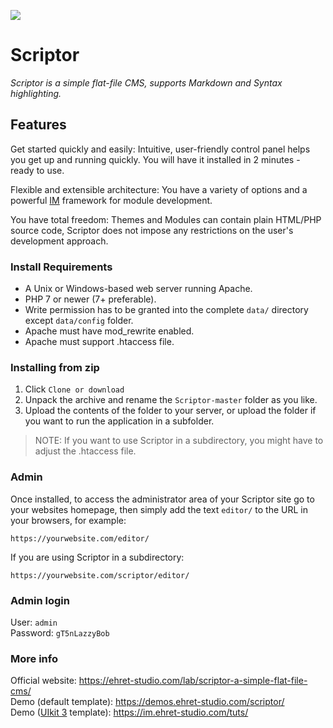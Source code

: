 ![](https://demos.ehret-studio.com/scriptor/data/uploads/scriptor-dashboard.png)

# Scriptor

_Scriptor is a simple flat-file CMS, supports Markdown and Syntax highlighting._   

## Features   
Get started quickly and easily: Intuitive, user-friendly control panel helps you get up and running quickly. 
You will have it installed in 2 minutes - ready to use.   

Flexible and extensible architecture: You have a variety of options and a powerful [IM](https://gitlab.com/bigin1/imanager) 
framework for module development.

You have total freedom: Themes and Modules can contain plain HTML/PHP source code, Scriptor does not impose any 
restrictions on the user's development approach.


### Install Requirements
- A Unix or Windows-based web server running Apache.   
- PHP 7 or newer (7+ preferable).   
- Write permission has to be granted into the complete `data/` directory except `data/config` folder.   
- Apache must have mod_rewrite enabled.   
- Apache must support .htaccess file.   
    
### Installing from zip
1. Click `Clone or download`
2. Unpack the archive and rename the `Scriptor-master` folder as you like.
3. Upload the contents of the folder to your server, or upload the folder if you want to run the application in a subfolder.
    
> NOTE: If you want to use Scriptor in a subdirectory, you might have to adjust the .htaccess file.
    
### Admin
Once installed, to access the administrator area of your Scriptor site go to your websites homepage, then simply add the text `editor/` to the URL in your browsers, for example: 
```
https://yourwebsite.com/editor/
```

If you are using Scriptor in a subdirectory: 
```
https://yourwebsite.com/scriptor/editor/
```

### Admin login  
User: `admin`   
Password: `gT5nLazzyBob`


### More info
Official website: https://ehret-studio.com/lab/scriptor-a-simple-flat-file-cms/   
Demo (default template): https://demos.ehret-studio.com/scriptor/   
Demo ([UIkit 3](https://getuikit.com) template): https://im.ehret-studio.com/tuts/   
